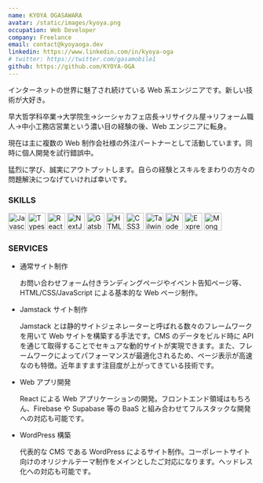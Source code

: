 ```yaml
---
name: KYOYA OGASAWARA
avatar: /static/images/kyoya.png
occupation: Web Developer
company: Freelance
email: contact@kyoyaoga.dev
linkedin: https://www.linkedin.com/in/kyoya-oga
# twitter: https://twitter.com/gasamobile1
github: https://github.com/KYOYA-OGA
---
```


インターネットの世界に魅了され続けている Web 系エンジニアです。新しい技術が大好き。

早大哲学科卒業&rarr;大学院生&rarr;シーシャカフェ店長&rarr;リサイクル屋&rarr;リフォーム職人&rarr;中小工務店営業という濃い目の経験の後、Web エンジニアに転身。

現在は主に複数の Web 制作会社様の外注パートナーとして活動しています。同時に個人開発を試行錯誤中。

猛烈に学び、誠実にアウトプットします。自らの経験とスキルをまわりの方々の問題解決につなげていければ幸いです。

### SKILLS

<div className="flex flex-row items-center">
<a href="https://developer.mozilla.org/en-US/docs/Web/JavaScript" target="_blank" rel="noreferrer"><img src="https://raw.githubusercontent.com/danielcranney/readme-generator/main/public/icons/skills/javascript-colored.svg" width="36" height="36" alt="Javascript" /></a>
<a href="https://www.typescriptlang.org/" target="_blank" rel="noreferrer"><img src="https://raw.githubusercontent.com/danielcranney/readme-generator/main/public/icons/skills/typescript-colored.svg" width="36" height="36" alt="Typescript" /></a>
<a href="https://reactjs.org/" target="_blank" rel="noreferrer"><img src="https://raw.githubusercontent.com/danielcranney/readme-generator/main/public/icons/skills/react-colored.svg" width="36" height="36" alt="React" /></a>
<a href="https://nextjs.org/docs" target="_blank" rel="noreferrer"><img src="https://raw.githubusercontent.com/danielcranney/readme-generator/main/public/icons/skills/nextjs-colored.svg" width="36" height="36" alt="NextJs" /></a>
<a href="https://www.gatsbyjs.com/" target="_blank" rel="noreferrer"><img src="https://raw.githubusercontent.com/danielcranney/readme-generator/main/public/icons/skills/gatsby-colored.svg" width="36" height="36" alt="Gatsby" /></a>
<a href="https://developer.mozilla.org/en-US/docs/Glossary/HTML5" target="_blank" rel="noreferrer"><img src="https://raw.githubusercontent.com/danielcranney/readme-generator/main/public/icons/skills/html5-colored.svg" width="36" height="36" alt="HTML5" /></a>
<a href="https://www.w3.org/TR/CSS/#css" target="_blank" rel="noreferrer"><img src="https://raw.githubusercontent.com/danielcranney/readme-generator/main/public/icons/skills/css3-colored.svg" width="36" height="36" alt="CSS3" /></a>
<a href="https://tailwindcss.com/" target="_blank" rel="noreferrer"><img src="https://raw.githubusercontent.com/danielcranney/readme-generator/main/public/icons/skills/tailwindcss-colored.svg" width="36" height="36" alt="TailwindCSS" /></a>
<a href="https://nodejs.org/en/" target="_blank" rel="noreferrer"><img src="https://raw.githubusercontent.com/danielcranney/readme-generator/main/public/icons/skills/nodejs-colored.svg" width="36" height="36" alt="NodeJS" /></a>
<a href="https://expressjs.com/" target="_blank" rel="noreferrer"><img src="https://raw.githubusercontent.com/danielcranney/readme-generator/main/public/icons/skills/express-colored.svg" width="36" height="36" alt="Express" /></a>
<a href="https://www.mongodb.com/" target="_blank" rel="noreferrer"><img src="https://raw.githubusercontent.com/danielcranney/readme-generator/main/public/icons/skills/mongodb-colored.svg" width="36" height="36" alt="MongoDB" /></a>
</div>

### SERVICES

- 通常サイト制作

  お問い合わせフォーム付きランディングページやイベント告知ページ等、HTML/CSS/JavaScript による基本的な Web ページ制作。

- Jamstack サイト制作

  Jamstack とは静的サイトジェネレーターと呼ばれる数々のフレームワークを用いて Web サイトを構築する手法です。CMS のデータをビルド時に API を通じて取得することでセキュアな動的サイトが実現できます。また、フレームワークによってパフォーマンスが最適化されるため、ページ表示が高速なのも特徴。近年ますます注目度が上がってきている技術です。

- Web アプリ開発

  React による Web アプリケーションの開発。フロントエンド領域はもちろん、Firebase や Supabase 等の BaaS と組み合わせてフルスタックな開発への対応も可能です。

- WordPress 構築

  代表的な CMS である WordPress によるサイト制作。コーポレートサイト向けのオリジナルテーマ制作をメインとしたご対応になります。ヘッドレス化への対応も可能です。
